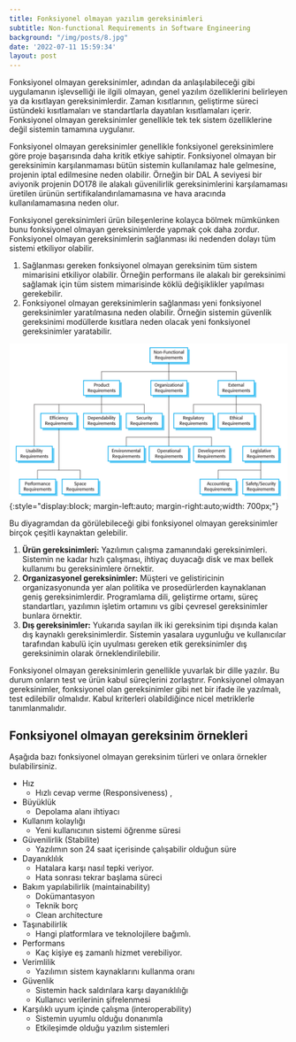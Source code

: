 ```yaml
---
title: Fonksiyonel olmayan yazılım gereksinimleri
subtitle: Non-functional Requirements in Software Engineering
background: "/img/posts/8.jpg"
date: '2022-07-11 15:59:34'
layout: post
---
```


Fonksiyonel olmayan gereksinimler, adından da anlaşılabileceği gibi uygulamanın işlevselliği ile ilgili olmayan, genel yazılım özelliklerini belirleyen ya da kısıtlayan gereksinimlerdir. Zaman kısıtlarının, geliştirme süreci üstündeki kısıtlamaları ve standartlarla dayatılan kısıtlamaları içerir. Fonksiyonel olmayan gereksinimler genellikle tek tek sistem özelliklerine değil sistemin tamamına uygulanır.
 
Fonksiyonel olmayan gereksinimler genellikle fonksiyonel gereksinimlere göre proje başarısında daha kritik etkiye sahiptir. Fonksiyonel olmayan bir gereksinimin karşılanmaması bütün sistemin kullanılamaz hale gelmesine, projenin iptal edilmesine neden olabilir. Örneğin bir DAL A seviyesi bir aviyonik projenin DO178 ile alakalı güvenilirlik gereksinimlerini karşılamaması üretilen ürünün sertifikalandırılamamasına ve hava aracında kullanılamamasına neden olur.

Fonksiyonel gereksinimleri ürün bileşenlerine kolayca bölmek mümkünken bunu fonksiyonel olmayan gereksinimlerde yapmak çok daha zordur. Fonksiyonel olmayan gereksinimlerin sağlanması iki nedenden dolayı tüm sistemi etkiliyor olabilir.
 
 1. Sağlanması gereken fonksiyonel olmayan gereksinim tüm sistem mimarisini etkiliyor olabilir. Örneğin performans ile alakalı bir gereksinimi sağlamak için tüm sistem mimarisinde köklü değişiklikler yapılması gerekebilir.
 2. Fonksiyonel olmayan gereksinimlerin sağlanması yeni fonksiyonel gereksinimler yaratılmasına neden olabilir. Örneğin sistemin güvenlik gereksinimi modüllerde kısıtlara neden olacak yeni fonksiyonel gereksinimler yaratabilir.
 
![Fonksiyonel olmayan gereksinimler](/img/posts/non-functional-reqs.png){:style="display:block; margin-left:auto; margin-right:auto;width: 700px;"}
 
Bu diyagramdan da görülebileceği gibi fonksiyonel olmayan gereksinimler birçok çeşitli kaynaktan gelebilir.
 
1. **Ürün gereksinimleri:** Yazılımın çalışma zamanındaki gereksinimleri. Sistemin ne kadar hızlı çalışması, ihtiyaç duyacağı disk ve max bellek kullanımı bu gereksinimlere örnektir.
2. **Organizasyonel gereksinimler:** Müşteri ve gelistiricinin organizasyonunda yer alan politika ve prosedürlerden kaynaklanan geniş gereksinimlerdir. Programlama dili, geliştirme ortamı, süreç standartları, yazılımın işletim ortamını vs gibi çevresel gereksinimler bunlara örnektir.
3. **Dış gereksinimler:** Yukarıda sayılan ilk iki gereksinim tipi dışında kalan dış kaynaklı gereksinimlerdir. Sistemin yasalara uygunluğu ve kullanıcılar tarafından kabulü için uyulması gereken etik gereksinimler dış gereksinimin olarak örneklendirilebilir.
 
Fonksiyonel olmayan gereksinimlerin genellikle yuvarlak bir dille yazılır. Bu durum onların test ve ürün kabul süreçlerini zorlaştırır. Fonksiyonel olmayan gereksinimler, fonksiyonel olan gereksinimler gibi net bir ifade ile yazılmalı, test edilebilir olmalıdır. Kabul kriterleri olabildiğince nicel metriklerle tanımlanmalıdır.

## Fonksiyonel olmayan gereksinim örnekleri
 
 Aşağıda bazı fonksiyonel olmayan gereksinim türleri ve onlara örnekler bulabilirsiniz.
 
- Hız
  -  Hızlı cevap verme (Responsiveness) ,
- Büyüklük 
  - Depolama alanı ihtiyacı
- Kullanım kolaylığı
  - Yeni kullanıcının sistemi öğrenme süresi
- Güvenilirlik (Stabilite)
  - Yazılımın son 24 saat içerisinde çalışabilir olduğun süre
- Dayanıklılık
  - Hatalara karşı nasıl tepki veriyor.
  - Hata sonrası tekrar başlama süreci
- Bakım yapılabilirlik (maintainability)
  - Dokümantasyon
  - Teknik borç
  - Clean architecture
- Taşınabilirlik
  - Hangi platformlara ve teknolojilere bağımlı.
- Performans
  - Kaç kişiye eş zamanlı hizmet verebiliyor.
- Verimlilik
  - Yazılımın sistem kaynaklarını kullanma oranı
- Güvenlik
  - Sistemin hack saldırılara karşı dayanıklılığı
  - Kullanıcı verilerinin şifrelenmesi
- Karşılıklı uyum içinde çalışma (interoperability)
  - Sistemin uyumlu olduğu donanımla
  - Etkileşimde olduğu yazılım sistemleri
